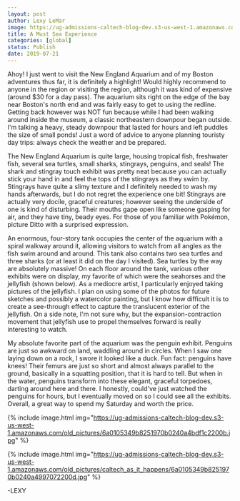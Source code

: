 ```yaml
---
layout: post
author: Lexy LeMar
image: https://ug-admissions-caltech-blog-dev.s3-us-west-1.amazonaws.com/old_pictures/caltech_as_it_happens/6a0105349b8251970b0240a4703586200c.jpg
title: A Must Sea Experience
categories: [global]
status: Publish
date: 2019-07-21
---
```


Ahoy! I just went to visit the New England Aquarium and of my Boston adventures thus far, it is definitely a highlight! Would highly recommend to anyone in the region or visiting the region, although it was kind of expensive (around $30 for a day pass). The aquarium sits right on the edge of the bay near Boston's north end and was fairly easy to get to using the redline. Getting back however was NOT fun because while I had been walking around inside the museum, a classic northeastern downpour began outside. I'm talking a heavy, steady downpour that lasted for hours and left puddles the size of small ponds! Just a word of advice to anyone planning touristy day trips: always check the weather and be prepared.

  The New England Aquarium is quite large, housing tropical fish, freshwater fish, several sea turtles, small sharks, stingrays, penguins, and seals! The shark and stingray touch exhibit was pretty neat because you can actually stick your hand in and feel the tops of the stingrays as they swim by. Stingrays have quite a slimy texture and I definitely needed to wash my hands afterwards, but I do not regret the experience one bit! Stingrays are actually very docile, graceful creatures; however seeing the underside of one is kind of disturbing. Their mouths gape open like someone gasping for air, and they have tiny, beady eyes. For those of you familiar with Pokémon, picture Ditto with a surprised expression.

An enormous, four-story tank occupies the center of the aquarium with a spiral walkway around it, allowing visitors to watch from all angles as the fish swim around and around. This tank also contains two sea turtles and three sharks (or at least it did on the day I visited). Sea turtles by the way are absolutely massive! On each floor around the tank, various other exhibits were on display, my favorite of which were the seahorses and the jellyfish (shown below). As a mediocre artist, I particularly enjoyed taking pictures of the jellyfish. I plan on using some of the photos for future sketches and possibly a watercolor painting, but I know how difficult it is to create a see-through effect to capture the translucent exterior of the jellyfish. On a side note, I'm not sure why, but the expansion-contraction movement that jellyfish use to propel themselves forward is really interesting to watch.

My absolute favorite part of the aquarium was the penguin exhibit. Penguins are just so awkward on land, waddling around in circles. When I saw one laying down on a rock, I swore it looked like a duck. Fun fact: penguins have knees! Their femurs are just so short and almost always parallel to the ground, basically in a squatting position, that it is hard to tell. But when in the water, penguins transform into these elegant, graceful torpedoes, darting around here and there. I honestly, could've just watched the penguins for hours, but I eventually moved on so I could see all the exhibits. Overall, a great way to spend my Saturday and worth the price.


{% include image.html img="https://ug-admissions-caltech-blog-dev.s3-us-west-1.amazonaws.com/old_pictures/6a0105349b8251970b0240a4bdf1c2200b.jpg" %}

{% include image.html img="https://ug-admissions-caltech-blog-dev.s3-us-west-1.amazonaws.com/old_pictures/caltech_as_it_happens/6a0105349b8251970b0240a4997072200d.jpg" %}

-LEXY
